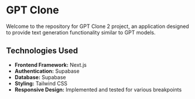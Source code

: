 # GPT Clone 


Welcome to the repository for GPT Clone 2 project, an application designed to provide text generation functionality similar to GPT models.

## Technologies Used

- **Frontend Framework:** Next.js
- **Authentication:** Supabase
- **Database:** Supabase
- **Styling:** Tailwind CSS
- **Responsive Design:** Implemented and tested for various breakpoints
